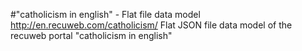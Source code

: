 #"catholicism in english" - Flat file data model
http://en.recuweb.com/catholicism/
Flat JSON file data model of the recuweb portal "catholicism in english"
